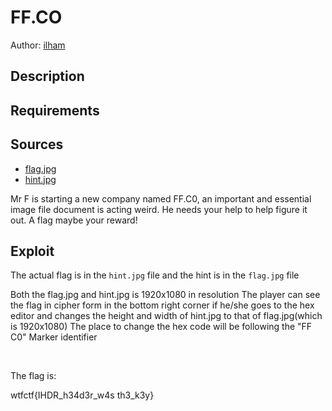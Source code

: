 # FF.CO

Author: [ilham](https://github.com/ilhamalrahm)

## Description



## Requirements



## Sources

- [flag.jpg](./flag.jpg)
- [hint.jpg](./hint.jpg)

<!-- Remove this comment, and the '\' before '```' -->
Mr F is starting a new company named FF.C0, an important and essential image file document is acting weird. He needs your help to help figure it out.
A flag maybe your reward!




## Exploit

<!-- Much more detailed description than the following. -->



The actual flag is in the `hint.jpg` file and the hint is in the `flag.jpg` file

Both the flag.jpg and hint.jpg is 1920x1080 in resolution
The player can see the flag in cipher form in the bottom right corner if he/she goes to the hex editor and changes the height and width of hint.jpg to that of flag.jpg(which is 1920x1080)
The place to change the hex code will be following the "FF C0" Marker identifier




<br />

The flag is: 



wtfctf{IHDR_h34d3r_w4s th3_k3y}

